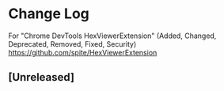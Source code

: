 # Change Log
For "Chrome DevTools HexViewerExtension"
(Added, Changed, Deprecated, Removed, Fixed, Security)
https://github.com/spite/HexViewerExtension

## [Unreleased]



